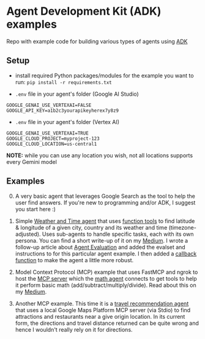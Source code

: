 # Agent Development Kit (ADK) examples

Repo with example code for building various types of agents using [ADK](https://google.github.io/adk-docs/)

## Setup
- install required Python packages/modules for the example you want to run: `pip install -r requirements.txt`

- `.env` file in your agent's folder (Google AI Studio)
```
GOOGLE_GENAI_USE_VERTEXAI=FALSE
GOOGLE_API_KEY=a1b2c3yourapikeyherex7y8z9
```

- `.env` file in your agent's folder (Vertex AI)
```
GOOGLE_GENAI_USE_VERTEXAI=TRUE
GOOGLE_CLOUD_PROJECT=myproject-123
GOOGLE_CLOUD_LOCATION=us-central1
```
**NOTE:** while you can use any location you wish, not all locations supports every Gemini model


## Examples
0. A very basic agent that leverages Google Search as the tool to help the user find answers.  If you're new to programming and/or ADK, I suggest you start here :)

1. Simple [Weather and Time agent](./01_weather_time_agent/) that uses [function tools](https://google.github.io/adk-docs/tools/function-tools/) to find latitude & longitude of a given city, country and its weather and time (timezone-adjusted).  Uses sub-agents to handle specific tasks, each with its own persona.  You can find a short write-up of it on my [Medium](https://medium.com/google-cloud/getting-started-with-agent-development-kit-function-tools-3f038ee646ea).  I wrote a follow-up article about [Agent Evaluation](https://medium.com/google-cloud/testing-with-agent-development-kit-agent-evaluations-76a9eec27965) and added the evalset and instructions to for this particular agent example. I then added a [callback function](https://medium.com/google-cloud/developing-with-agent-development-kit-using-callbacks-7a6285139432) to make the agent a little more robust.

2. Model Context Protocol (MCP) example that uses FastMCP and ngrok to host the [MCP server](./02_math_agent_w_fastmcp/mcp_server/) which the [math agent](./02_math_agent_w_fastmcp/) connects to get tools to help it perform basic math (add/subtract/multiply/divide). Read about this on my [Medium](https://medium.com/google-cloud/developing-with-agent-development-kit-featuring-fastmcp-ngrok-807c552b90fd).

3. Another MCP example.  This time it is a [travel recommendation agent](./03_travel_rec_agent_w_maps_mcp/) that uses a local Google Maps Platform MCP server (via Stdio) to find attractions and restaurants near a give origin location.  In its current form, the directions and travel distance returned can be quite wrong and hence I wouldn't really rely on it for directions.
